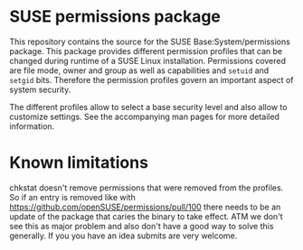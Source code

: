 # SUSE permissions package

This repository contains the source for the SUSE Base:System/permissions
package. This package provides different permission profiles that can be
changed during runtime of a SUSE Linux installation. Permissions covered are
file mode, owner and group as well as capabilities and `setuid` and `setgid`
bits. Therefore the permission profiles govern an important aspect of system
security.

The different profiles allow to select a base security level and also allow to
customize settings. See the accompanying man pages for more detailed
information.

# Known limitations

chkstat doesn't remove permissions that were removed from the profiles. So if
an entry is removed like with https://github.com/openSUSE/permissions/pull/100
there needs to be an update of the package that caries the binary to take
effect. ATM we don't see this as major problem and also don't have a good way
to solve this generally. If you you have an idea submits are very welcome.
